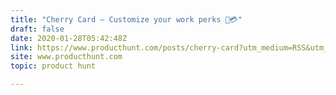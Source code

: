 ```yaml
---
title: "Cherry Card — Customize your work perks 🧠💳"
draft: false
date: 2020-01-28T05:42:48Z
link: https://www.producthunt.com/posts/cherry-card?utm_medium=RSS&utm_source=hune
site: www.producthunt.com
topic: product hunt  

---
```

